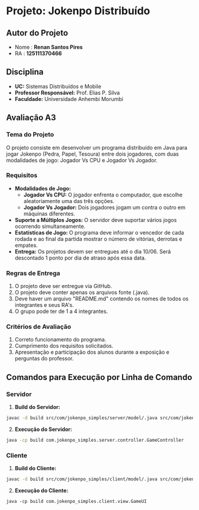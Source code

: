 # Projeto: Jokenpo Distribuído

## Autor do Projeto
- Nome : **Renan Santos Pires**
- RA : **125111370466**


## Disciplina
- **UC:** Sistemas Distribuídos e Mobile
- **Professor Responsável:** Prof. Elias P. Silva
- **Faculdade:** Universidade Anhembi Morumbi

## Avaliação A3

### Tema do Projeto
O projeto consiste em desenvolver um programa distribuído em Java para jogar Jokenpo (Pedra, Papel, Tesoura) entre dois jogadores, com duas modalidades de jogo: Jogador Vs CPU e Jogador Vs Jogador.

### Requisitos
- **Modalidades de Jogo:**
  - **Jogador Vs CPU:** O jogador enfrenta o computador, que escolhe aleatoriamente uma das três opções.
  - **Jogador Vs Jogador:** Dois jogadores jogam um contra o outro em máquinas diferentes.
- **Suporte a Múltiplos Jogos:** O servidor deve suportar vários jogos ocorrendo simultaneamente.
- **Estatísticas de Jogo:** O programa deve informar o vencedor de cada rodada e ao final da partida mostrar o número de vitórias, derrotas e empates.
- **Entrega:** Os projetos devem ser entregues até o dia 10/06. Será descontado 1 ponto por dia de atraso após essa data.

### Regras de Entrega
1. O projeto deve ser entregue via GitHub.
2. O projeto deve conter apenas os arquivos fonte (.java).
3. Deve haver um arquivo "README.md" contendo os nomes de todos os integrantes e seus RA's.
4. O grupo pode ter de 1 a 4 integrantes.

### Critérios de Avaliação
1. Correto funcionamento do programa.
2. Cumprimento dos requisitos solicitados.
3. Apresentação e participação dos alunos durante a exposição e perguntas do professor.

## Comandos para Execução por Linha de Comando

### Servidor
1. **Build do Servidor:**
```sh
javac -d build src/com/jokenpo_simples/server/model/.java src/com/jokenpo_simples/server/controller/.java src/com/jokenpo_simples/server/service/*.java
```
2. **Execução do Servidor:**
```sh
java -cp build com.jokenpo_simples.server.controller.GameController
```

### Cliente
1. **Build do Cliente:**

```sh
javac -d build src/com/jokenpo_simples/client/model/.java src/com/jokenpo_simples/client/controller/.java src/com/jokenpo_simples/client/view/*.java
```

2. **Execução do Cliente:**
```
java -cp build com.jokenpo_simples.client.view.GameUI
```